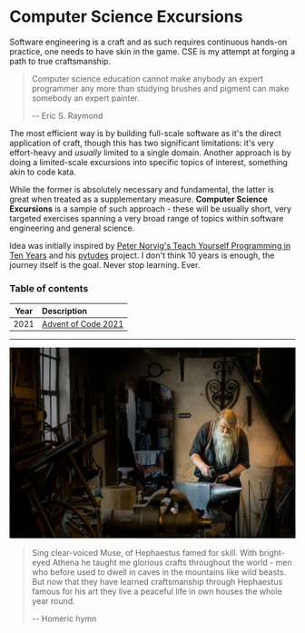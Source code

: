 Computer Science Excursions
======

Software engineering is a craft and as such requires continuous hands-on practice, one needs to have skin in the game.
CSE is my attempt at forging a path to true craftsmanship.

> Computer science education cannot make anybody an expert programmer any more than studying brushes and pigment can make somebody an expert painter.
>
> -- Eric S. Raymond

The most efficient way is by building full-scale software as it's the direct application of craft, though this has two
significant limitations: it's very effort-heavy and *usually* limited to a single domain. Another approach is by doing a
limited-scale excursions into specific topics of interest, something akin to code kata.

While the former is absolutely necessary and fundamental, the latter is great when treated as a supplementary
measure. **Computer Science Excursions** is a sample of such approach - these will be usually short, very targeted
exercises spanning a very broad range of topics within software engineering and general science.

Idea was initially inspired by [Peter Norvig's Teach Yourself Programming in Ten Years](https://norvig.com/21-days.html)
and his [pytudes](https://github.com/norvig/pytudes) project. I don't think 10 years is enough, the journey itself is
the goal. Never stop learning. Ever.

### Table of contents

| Year    | Description                                         |
| ---     |:---                                                 |
| 2021    | [Advent of Code 2021](aoc/adventofcode2021)         |

---

![Craftsmanship by Nicolas Hoizey](static/craftmanship_nicolas_hoizey.jpg)

> Sing clear-voiced Muse, of Hephaestus famed for skill. With bright-eyed Athena he taught me glorious crafts throughout the world - men who before used to dwell in caves in the mountains like wild beasts. But now that they have learned craftsmanship through Hephaestus famous for his art they live a peaceful life in own houses the whole year round.
>
> -- Homeric hymn 

